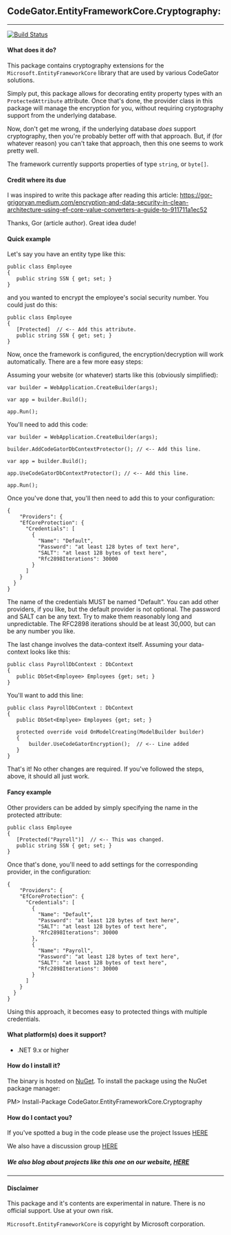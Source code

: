 ## CodeGator.EntityFrameworkCore.Cryptography: 
---

[![Build Status](https://dev.azure.com/codegator/CodeGator.EntityFrameworkCore.Cryptography/_apis/build/status%2FCodeGator.CodeGator.EntityFrameworkCore.Cryptography?branchName=main)](https://dev.azure.com/codegator/CodeGator.EntityFrameworkCore.Cryptography/_build/latest?definitionId=120&branchName=main)

#### What does it do?
This package contains cryptography extensions for the `Microsoft.EntityFrameworkCore` library that are used by various CodeGator solutions.

Simply put, this package allows for decorating entity property types with an `ProtectedAttribute` attribute. Once that's done, the provider class in this package will manage the encryption for you, without requiring cryptography support from the underlying database.

Now, don't get me wrong, if the underlying database *does* support cryptography, then you're probably better off with that approach. But, if (for whatever reason) you can't take that approach, then this one seems to work pretty well. 

The framework currently supports properties of type `string`, or `byte[]`. 

#### Credit where its due
I was inspired to write this package after reading this article: https://gor-grigoryan.medium.com/encryption-and-data-security-in-clean-architecture-using-ef-core-value-converters-a-guide-to-911711a1ec52

Thanks, Gor (article author). Great idea dude!

#### Quick example

Let's say you have an entity type like this:

```
public class Employee
{
   public string SSN { get; set; }
}
```

and you wanted to encrypt the employee's social security number. You could just do this:

```
public class Employee
{
   [Protected]  // <-- Add this attribute.
   public string SSN { get; set; }
}
```

Now, once the framework is configured, the encryption/decryption will work automatically. There are a few more easy steps:

Assuming your website (or whatever) starts like this (obviously simplified):

```
var builder = WebApplication.CreateBuilder(args);

var app = builder.Build();

app.Run();
```

You'll need to add this code:

```
var builder = WebApplication.CreateBuilder(args);

builder.AddCodeGatorDbContextProtector(); // <-- Add this line.

var app = builder.Build();

app.UseCodeGatorDbContextProtector(); // <-- Add this line.

app.Run();
```

Once you've done that, you'll then need to add this to your configuration:

```
{
    "Providers": {
    "EfCoreProtection": {
      "Credentials": [
        {
          "Name": "Default",
          "Password": "at least 128 bytes of text here",
          "SALT": "at least 128 bytes of text here",
          "Rfc2898Iterations": 30000 
        }
      ]
    }
  }
}
```

The name of the credentials MUST be named "Default". You can add other providers, if you like, but the default provider is not optional. The password and SALT can be any text. Try to make them reasonably long and unpredictable. The RFC2898 iterations should be at least 30,000, but can be any number you like.

The last change involves the data-context itself. Assuming your data-context looks like this:

```
public class PayrollDbContext : DbContext
{
   public DbSet<Employee> Employees {get; set; }
}
```

You'll want to add this line:

```
public class PayrollDbContext : DbContext
{
   public DbSet<Emplyee> Employees {get; set; }

   protected override void OnModelCreating(ModelBuilder builder)
   {
       builder.UseCodeGatorEncryption();  // <-- Line added
   }
}
```

That's it! No other changes are required. If you've followed the steps, above, it should all just work.

#### Fancy example

Other providers can be added by simply specifying the name in the protected attribute:

```
public class Employee
{
   [Protected("Payroll")]  // <-- This was changed.
   public string SSN { get; set; }
}
```

Once that's done, you'll need to add settings for the corresponding provider, in the configuration:

```
{
    "Providers": {
    "EfCoreProtection": {
      "Credentials": [
        {
          "Name": "Default",
          "Password": "at least 128 bytes of text here",
          "SALT": "at least 128 bytes of text here",
          "Rfc2898Iterations": 30000 
        },
        {
          "Name": "Payroll",
          "Password": "at least 128 bytes of text here",
          "SALT": "at least 128 bytes of text here",
          "Rfc2898Iterations": 30000 
        }
      ]
    }
  }
}
```

Using this approach, it becomes easy to protected things with multiple credentials.


#### What platform(s) does it support?
* .NET 9.x or higher

#### How do I install it?
The binary is hosted on [NuGet](https://www.nuget.org/packages/CodeGator.EntityFrameworkCore.Cryptography/). To install the package using the NuGet package manager:

PM> Install-Package CodeGator.EntityFrameworkCore.Cryptography

#### How do I contact you?
If you've spotted a bug in the code please use the project Issues [HERE](https://github.com/CodeGator/CodeGator.EntityFrameworkCore.Cryptography/issues)

We also have a discussion group [HERE](https://github.com/CodeGator/CodeGator.EntityFrameworkCore.Cryptography/discussions)

##### We also blog about projects like this one on our website, [HERE](http://www.codegator.com)
---
#### Disclaimer
This package and it's contents are experimental in nature. There is no official support. Use at your own risk.

`Microsoft.EntityFrameworkCore` is copyright by Microsoft corporation.